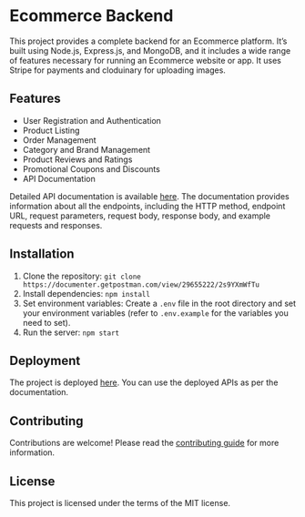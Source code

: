 # Ecommerce Backend

This project provides a complete backend for an Ecommerce platform. It’s built using Node.js, Express.js, and MongoDB, and it includes a wide range of features necessary for running an Ecommerce website or app.
It uses Stripe for payments and cloduinary for uploading images. 

## Features

- User Registration and Authentication
- Product Listing
- Order Management
- Category and Brand Management
- Product Reviews and Ratings
- Promotional Coupons and Discounts
- API Documentation

Detailed API documentation is available [here](https://documenter.getpostman.com/view/29655222/2s9YXmWfTu). The documentation provides information about all the endpoints, including the HTTP method, endpoint URL, request parameters, request body, response body, and example requests and responses.

## Installation

1. Clone the repository: `git clone https://documenter.getpostman.com/view/29655222/2s9YXmWfTu`
2. Install dependencies: `npm install`
3. Set environment variables: Create a `.env` file in the root directory and set your environment variables (refer to `.env.example` for the variables you need to set).
4. Run the server: `npm start`

## Deployment

The project is deployed [here](https://e-commerce-api-c5sx.onrender.com/api/v1). You can use the deployed APIs as per the documentation.

## Contributing

Contributions are welcome! Please read the [contributing guide](CONTRIBUTING.md) for more information.

## License

This project is licensed under the terms of the MIT license.

